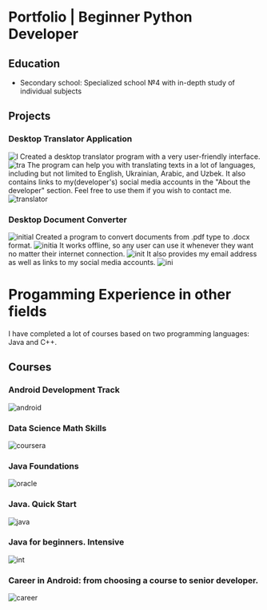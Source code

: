 # Portfolio | Beginner Python Developer
## Education
- Secondary school: Specialized school №4 with in-depth study of individual subjects
## Projects
### Desktop Translator Application
![l](assets/img/1_.jpg)
Created a desktop translator program with a very user-friendly interface.
![tra](assets/img/2_.jpg)
The program can help you with translating texts in a lot of languages, including but not limited to English, Ukrainian, Arabic, and Uzbek. 
It also contains links to my(developer's) social media accounts in the "About the developer" section. Feel free to use them if you wish to contact me.
![translator](assets/img/3_.jpg)
### Desktop Document Converter
![initial](assets/img/1.jpg)
Created a program to convert documents from .pdf type to .docx format.
![initia](assets/img/2.jpg)
It works offline, so any user can use it whenever they want no matter their internet connection.
![init](assets/img/3.jpg)
It also provides my email address as well as links to my social media accounts.
![ini](assets/img/4.jpg)
# Progamming Experience in other fields
I have completed a lot of courses based on two programming languages: Java and C++. 
## Courses
### Android Development Track
![android](assets/img/1177.jpg)
### Data Science Math Skills
![coursera](assets/img/89.jpg)
### Java Foundations
![oracle](assets/img/48.jpg)
### Java. Quick Start
![java](assets/img/45_page-0001.jpg)
### Java for beginners. Intensive
![int](assets/img/46109_page-0001.jpg)
### Career in Android: from choosing a course to senior developer.
![career](assets/img/1704219692463-aeafdef6-b335-4642-ba48-3220564fb9c5_1.jpg)
